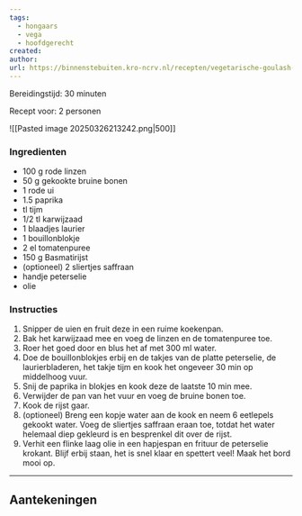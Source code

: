 ```yaml
---
tags:
  - hongaars
  - vega
  - hoofdgerecht
created: 
author: 
url: https://binnenstebuiten.kro-ncrv.nl/recepten/vegetarische-goulash-met-linzen
---
```

Bereidingstijd: 30 minuten

Recept voor: 2 personen

![[Pasted image 20250326213242.png|500]]
### Ingredienten

- 100 g rode linzen
- 50 g gekookte bruine bonen
- 1 rode ui
- 1.5 paprika
- tl tijm    
- 1/2 tl karwijzaad
- 1 blaadjes laurier
- 1 bouillonblokje    
- 2 el tomatenpuree
- 150 g  Basmatirijst   
- (optioneel) 2 sliertjes saffraan   
- handje peterselie
- olie

### Instructies

1. Snipper de uien en fruit deze in een ruime koekenpan.
2. Bak het karwijzaad mee en voeg de linzen en de tomatenpuree toe.
3. Roer het goed door en blus het af met 300 ml water.
4. Doe de bouillonblokjes erbij en de takjes van de platte peterselie, de laurierbladeren, het takje tijm en kook het ongeveer 30 min op middelhoog vuur.    
5. Snij de paprika in blokjes en kook deze de laatste 10 min mee. 
6. Verwijder de pan van het vuur en voeg de bruine bonen toe.    
7. Kook de rijst gaar.
8. (optioneel) Breng een kopje water aan de kook en neem 6 eetlepels gekookt water. Voeg de sliertjes saffraan eraan toe, totdat het water helemaal diep gekleurd is en besprenkel dit over de rijst.    
9. Verhit een flinke laag olie in een hapjespan en frituur de peterselie krokant. Blijf erbij staan, het is snel klaar en spettert veel! Maak het bord mooi op.

-----

## Aantekeningen
